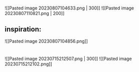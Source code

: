 
# 
![[Pasted image 20230807104633.png | 300]]
![[Pasted image 20230807110821.png | 200]]


## inspiration:
![[Pasted image 20230807104856.png]]




#
![[Pasted image 20230715212507.png | 300]]
![[Pasted image 20230715212102.png]]